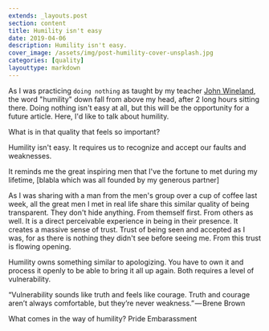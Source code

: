 ```yaml
---
extends: _layouts.post
section: content
title: Humility isn't easy
date: 2019-04-06
description: Humility isn't easy.
cover_image: /assets/img/post-humility-cover-unsplash.jpg
categories: [quality]
layouttype: markdown
---
```


As I was practicing ```doing nothing``` as taught by my teacher [John Wineland](http://www.johnwineland.com), the word "humility" down fall from above my head, after 2 long hours sitting there. Doing nothing isn't easy at all, but this will be the opportunity for a future article. Here, I'd like to talk about humility.

What is in that quality that feels so important?

Humility isn't easy. It requires us to recognize and accept our faults and weaknesses.

It reminds me the great inspiring men that I've the fortune to met during my lifetime, [blabla which was all founded by my generous partner]

As I was sharing with a man from the men's group over a cup of coffee last week, all the great men I met in real life share this similar quality of being transparent. They don't hide anything. From themself first. From others as well. It is a direct perceivable experience in being in their presence. It creates a massive sense of trust. Trust of being seen and accepted as I was, for as there is nothing they didn't see before seeing me.
From this trust is flowing opening.

Humility owns something similar to apologizing.
You have to own it and process it openly to be able to bring it all up again.
Both requires a level of vulnerability.

“Vulnerability sounds like truth and feels like courage. Truth and courage aren’t always comfortable, but they’re never weakness.” — Brene Brown

What comes in the way of humility?
Pride
Embarassment
